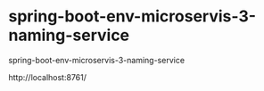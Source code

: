 # spring-boot-env-microservis-3-naming-service
 spring-boot-env-microservis-3-naming-service

 http://localhost:8761/